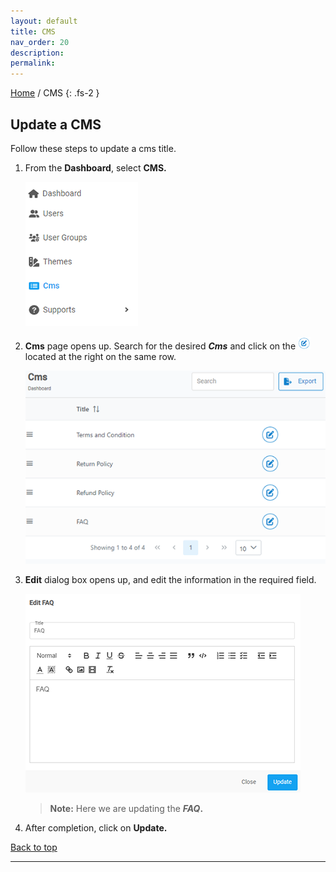 ```yaml
---
layout: default
title: CMS
nav_order: 20
description:
permalink:
---
```


[Home](https://biijuwa.github.io/eckb/) / CMS
{: .fs-2 }

## Update a CMS

Follow these steps to update a cms title.

1. From the **Dashboard**, select **CMS.**

   ![cms_dashboard](../images/cms/cms_dashboard.png)

2. **Cms** page opens up. Search for the desired **_Cms_** and click on the ![edit_button](../images/buttons/edit.png) located at the right on the same row.

   ![cms_page](../images/cms/cms_page.png)

3. **Edit** dialog box opens up, and edit the information in the required field.

   ![edit_box](../images/cms/edit_cms.png)

   > **Note:** Here we are updating the **_FAQ_.**

4. After completion, click on **Update.**

<a href="#top" id="back-to-top">Back to top</a>

---
